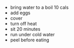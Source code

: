 * bring water to a boil 10 cals
* add eggs
* cover
* turn off heat
* sit 20 minutes
* run under cold water
* peel before eating